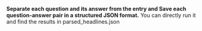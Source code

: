 **Separate each question and its answer from the entry and Save each question-answer pair in a structured JSON format.**
You can directly run it and find the results in parsed_headlines.json
